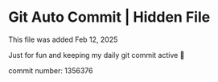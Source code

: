 # Git Auto Commit | Hidden File

This file was added Feb 12, 2025

Just for fun and keeping my daily git commit active 🤪

commit number: 1356376
